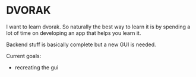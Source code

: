 # DVORAK
I want to learn dvorak. 
So naturally the best way to learn it is by spending a lot of time on developing an app that helps you learn it. 

Backend stuff is basically complete but a new GUI is needed.

Current goals:
- recreating the gui
